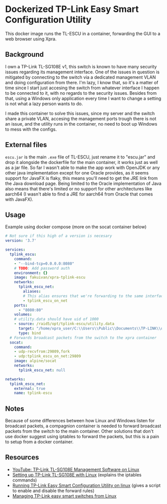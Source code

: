 # Dockerized TP-Link Easy Smart Configuration Utility

This docker image runs the TL-ESCU in a container, forwarding the GUI
to a web browser using Xpra.

## Background

I own a TP-Link TL-SG108E v1, this switch is known to have many security issues regarding
its management interface. One of the issues in question is mitigated by connecting to
the switch via a dedicated management VLAN and doing configuration from there. I'm lazy,
I know that, so it's a matter of time since I start just accesing the switch from whatever
interface I happen to be connected to it, with no regards to the security issues. Besides from
that, using a Windows only application every time I want to change a setting is not what a
lazy person wants to do.

I made this container to solve this issues, since my server and the switch share a private
VLAN, accesing the management ports trough there is not an issue, and the utility runs in
the container, no need to boot up Windows to mess with the configs.

## External files

`escu.jar` is the main `.exe` file of TL-ESCU, just rename it to "escu.jar" and drop it alongside
the dockerfile for the main container, it works just as well as a jar file.
So far I wasn't able to make the app work with OpenJDK or any other java implementation except for
one Oracle provides, as it seems support for JavaFX is flaky, this means you'll need to get the JRE
link from the Java download page. Being limited to the Oracle implementation of Java also means that
there's limited or no support for other architectures like aarch64 (I wasn't able to find
a JRE for aarch64 from Oracle that comes with JavaFX).

## Usage

Example using docker compose (more on the socat container below)

```yaml
# Not sure if this high of a version is necesary
version: '3.7'

services:
  tplink_escu:
    command:
    - "--bind-tcp=0.0.0.0:8080"
    # TODO: Add password auth
    environment: {}
    image: fakuivan/xpra-tplink-escu
    networks:
      tplink_escu_net:
        aliases:
        # This alias ensures that we're forwarding to the same interface where the switch is
        - tplink_escu_on_net
    ports:
      - "8080:80"
    volumes:
    # utility.data should have uid of 1000
    - source: /raid5/opt/tplink-escu/utility.data
      target: "/home/xpra_user/C:\\Users\\Public\\Documents\\TP-LINK\\utility.data"
      type: bind
  # Forwards broadcast packets from the switch to the xpra container
  socat:
    command:
    - udp-recvfrom:29809,fork
    - udp:tplink_escu_on_net:29809
    image: alpine/socat
    networks:
      tplink_escu_net: null

networks:
  tplink_escu_net:
    external: true
    name: tplink-escu
```

## Notes

Because of some differences between how Linux and Windows listen for broadcast packets,
a compagnion container is needed to forward broadcast packets from the switch to the main
container. Other solutions that don't use docker suggest using iptables to forward the packets,
but this is a pain to setup from a docker container.

## Resources

* [YouTube: TP-Link TL-SG108E Management Software on Linux](https://www.youtube.com/watch?v=tAU-HeN5eNs)
* [Setting up TP-Link TL-SG108E with Linux](https://shred.zone/cilla/page/383/setting-up-tp-link-tl-sg108e-with-linux.html) (explains the iptables commands)
* [Running TP-Link Easy Smart Configuration Utility on linux](https://www.wizzycom.net/running-tp-link-easy-smart-configuration-utility-on-linux/) (gives a script to enable and disable the forward rules)
* [Managing TP-Link easy smart switches from Linux](https://kcore.org/2015/08/30/managing-tp-link-easy-smart-switches-from-linux/)
